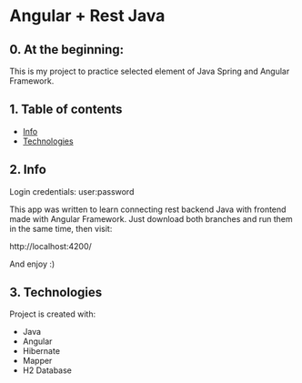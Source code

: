 # Angular + Rest Java 
## 0. At the beginning:
This is my project to practice selected element of Java Spring and Angular Framework.

## 1. Table of contents
* [Info](#2-info)
* [Technologies](#3-technologies)

## 2. Info

Login credentials:
user:password

This app was written to learn connecting rest backend Java with frontend made with Angular Framework. 
Just download both branches and run them in the same time, then visit: 

http://localhost:4200/

And enjoy :) 

## 3. Technologies
Project is created with:
* Java
* Angular
* Hibernate
* Mapper
* H2 Database


